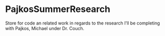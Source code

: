 # PajkosSummerResearch
Store for code an related work in regards to the research I'll be completing with Pajkos, Michael under Dr. Couch.
